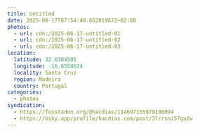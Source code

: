 ```yaml
---
title: Untitled
date: 2025-06-17T07:54:40.652819672+02:00
photos:
  - url: cdn:/2025-06-17-untitled-01
  - url: cdn:/2025-06-17-untitled-02
  - url: cdn:/2025-06-17-untitled-03
location:
  latitude: 32.6384505
  longitude: -16.8554634
  locality: Santa Cruz
  region: Madeira
  country: Portugal
categories:
  - photos
syndication:
  - https://fosstodon.org/@hacdias/114697155979190094
  - https://bsky.app/profile/hacdias.com/post/3lrrsnz57qu2w
---
```


<style>
.fg-2025-06-17-untitled { grid-template-columns: repeat(3, 1fr); }
</style>